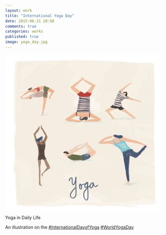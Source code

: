 ```yaml
---
layout: work
title: "International Yoga Day"
date: 2015-06-21 20:58
comments: true
categories: works
published: true
image: yoga_day.jpg
---
```

<img src="/images/works/yoga_day.jpg" align="middle"/>

Yoga in Daily Life

An illustration on the [#InternationalDayofYoga](https://www.facebook.com/hashtag/internationaldayofyoga) [#WorldYogaDay](https://www.facebook.com/hashtag/worldyogaday)